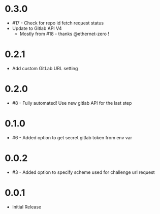 # 0.3.0

  - #17 - Check for repo id fetch request status
  - Update to Gitlab API V4
    - Mostly from #18 - thanks @ethernet-zero !

# 0.2.1

- Add custom GitLab URL setting

# 0.2.0

- #8 - Fully automated! Use new gitlab API for the last step

# 0.1.0

- #6 - Added option to get secret gitlab token from env var

# 0.0.2

- #3 - Added option to specify scheme used for challenge url request

# 0.0.1

- Initial Release
